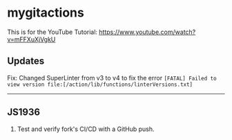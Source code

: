 # mygitactions

This is for the YouTube Tutorial: <https://www.youtube.com/watch?v=mFFXuXjVgkU>

## Updates
Fix: Changed SuperLinter from v3 to v4 to fix the error `[FATAL] Failed to view version file:[/action/lib/functions/linterVersions.txt]`

---
## JS1936 ##
1. Test and verify fork's CI/CD with a GitHub push.
